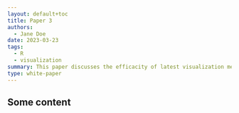 ```yaml
---
layout: default+toc
title: Paper 3
authors:
  - Jane Doe
date: 2023-03-23
tags:
  - R
  - visualization
summary: This paper discusses the efficacity of latest visualization methods using R studio.
type: white-paper
---
```


## Some content